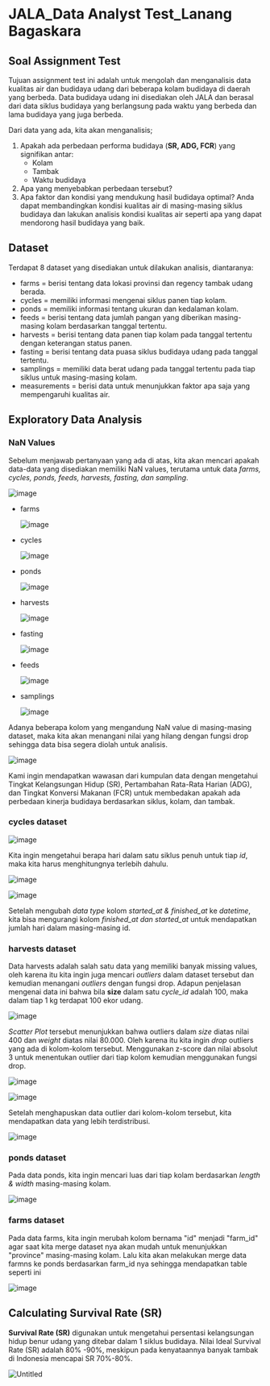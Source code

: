 # JALA_Data Analyst Test_Lanang Bagaskara

## Soal Assignment Test
Tujuan assignment test ini adalah untuk mengolah dan menganalisis data kualitas air dan budidaya udang dari beberapa kolam budidaya di daerah yang berbeda. Data budidaya udang ini disediakan oleh JALA dan berasal dari data siklus budidaya yang berlangsung pada waktu yang berbeda dan lama budidaya yang juga berbeda.

Dari data yang ada, kita akan menganalisis;
1. Apakah ada perbedaan performa budidaya (**SR, ADG, FCR**) yang signifikan antar:
   - Kolam
   - Tambak
   - Waktu budidaya
2. Apa yang menyebabkan perbedaan tersebut?
3. Apa faktor dan kondisi yang mendukung hasil budidaya optimal? Anda dapat membandingkan kondisi kualitas air di masing-masing siklus budidaya dan lakukan analisis kondisi kualitas air seperti apa yang dapat mendorong hasil budidaya yang baik.

## Dataset
Terdapat 8 dataset yang disediakan untuk dilakukan analisis, diantaranya:
- farms = berisi tentang data lokasi provinsi dan regency tambak udang berada.
- cycles = memiliki informasi mengenai siklus panen tiap kolam.
- ponds = memiliki informasi tentang ukuran dan kedalaman kolam.
- feeds = berisi tentang data jumlah pangan yang diberikan masing-masing kolam berdasarkan tanggal tertentu.
- harvests = berisi tentang data panen tiap kolam pada tanggal tertentu dengan keterangan status panen.
- fasting = berisi tentang data puasa siklus budidaya udang pada tanggal tertentu. 
- samplings = memiliki data berat udang pada tanggal tertentu pada tiap siklus untuk masing-masing kolam.
- measurements = berisi data untuk menunjukkan faktor apa saja yang mempengaruhi kualitas air.

## Exploratory Data Analysis

### NaN Values
Sebelum menjawab pertanyaan yang ada di atas, kita akan mencari apakah data-data yang disediakan memiliki NaN values, terutama untuk data _farms, cycles, ponds, feeds, harvests, fasting, dan sampling_. 

![image](https://github.com/CountingCrows/JALA_DA_test/assets/85608120/2af25554-5b33-4c9a-88cf-5e98a9e476da)

- farms

  ![image](https://github.com/CountingCrows/JALA_DA_test/assets/85608120/2078f825-ed94-44dc-b007-774cd9f32904)

- cycles
  
  ![image](https://github.com/CountingCrows/JALA_DA_test/assets/85608120/99c8273d-8615-4c65-9166-7886395177f3)

- ponds

   ![image](https://github.com/CountingCrows/JALA_DA_test/assets/85608120/85726983-c8a8-4531-9cd2-23a5df84d92e)

- harvests

  ![image](https://github.com/CountingCrows/JALA_DA_test/assets/85608120/ac9528ff-9583-44a0-a687-960301becded)


- fasting

   ![image](https://github.com/CountingCrows/JALA_DA_test/assets/85608120/e3e136ab-7643-431c-8fd0-1b0099677661)

- feeds

   ![image](https://github.com/CountingCrows/JALA_DA_test/assets/85608120/b695cbe2-3c6e-4994-9fba-d3aa65a37099)

- samplings

   ![image](https://github.com/CountingCrows/JALA_DA_test/assets/85608120/8b88e91c-2f19-43a6-9a32-281b33d73eab)

Adanya beberapa kolom yang mengandung NaN value di masing-masing dataset, maka kita akan menangani nilai yang hilang dengan fungsi drop sehingga data bisa segera diolah untuk analisis.

![image](https://github.com/CountingCrows/JALA_DA_test/assets/85608120/95362e93-709d-487e-9907-19d2ddcb547d)

Kami ingin mendapatkan wawasan dari kumpulan data dengan mengetahui Tingkat Kelangsungan Hidup (SR), Pertambahan Rata-Rata Harian (ADG), dan Tingkat Konversi Makanan (FCR) untuk membedakan apakah ada perbedaan kinerja budidaya berdasarkan siklus, kolam, dan tambak.

### cycles dataset

![image](https://github.com/CountingCrows/JALA_DA_test/assets/85608120/2c07d8cf-7a1a-4d50-8473-40d1df156731)

Kita ingin mengetahui berapa hari dalam satu siklus penuh untuk tiap _id_, maka kita harus menghitungnya terlebih dahulu.

![image](https://github.com/CountingCrows/JALA_DA_test/assets/85608120/0b54b7d5-269a-4e8d-b6c9-b364fb0346e8)

![image](https://github.com/CountingCrows/JALA_DA_test/assets/85608120/6dda215e-832d-46bb-895f-7d0ed55b8068)

Setelah mengubah _data type_ kolom _started_at & finished_at_ ke _datetime_, kita bisa mengurangi kolom _finished_at dan started_at_ untuk mendapatkan jumlah hari dalam masing-masing id.

### harvests dataset
Data harvests adalah salah satu data yang memiliki banyak missing values, oleh karena itu kita ingin juga mencari _outliers_ dalam dataset tersebut dan kemudian menangani _outliers_ dengan fungsi drop. Adapun penjelasan mengenai data ini bahwa bila **size** dalam satu _cycle_id_ adalah 100, maka dalam tiap 1 kg terdapat 100 ekor udang. 

![image](https://github.com/CountingCrows/JALA_DA_test/assets/85608120/cba39074-64b1-430c-8fd2-bd6ac1d6f2b6)

_Scatter Plot_ tersebut menunjukkan bahwa outliers dalam _size_ diatas nilai 400 dan _weight_ diatas nilai 80.000. Oleh karena itu kita ingin _drop_ outliers yang ada di kolom-kolom tersebut. Menggunakan z-score dan nilai absolut 3 untuk menentukan outlier dari tiap kolom kemudian menggunakan fungsi drop.

![image](https://github.com/CountingCrows/JALA_DA_test/assets/85608120/b01a6499-034e-4753-ae84-350f209abdca)

![image](https://github.com/CountingCrows/JALA_DA_test/assets/85608120/cff123d1-cee2-4654-85e6-6e591ba391b3)

Setelah menghapuskan data outlier dari kolom-kolom tersebut, kita mendapatkan data yang lebih terdistribusi.

![image](https://github.com/CountingCrows/JALA_DA_test/assets/85608120/9b55823a-ebc7-4b3b-8f7b-d10b51440c2f)

### ponds dataset
Pada data ponds, kita ingin mencari luas dari tiap kolam berdasarkan _length & width_ masing-masing kolam. 

![image](https://github.com/CountingCrows/JALA_DA_test/assets/85608120/f9165bd9-a683-4984-a33b-0a8677293729)

### farms dataset
Pada data farms, kita ingin merubah kolom bernama "id" menjadi "farm_id" agar saat kita merge dataset nya akan mudah untuk menunjukkan "province" masing-masing kolam. Lalu kita akan melakukan merge data farmns ke ponds berdasarkan farm_id nya sehingga mendapatkan table seperti ini

![image](https://github.com/CountingCrows/JALA_DA_test/assets/85608120/b4b302d4-20bd-40df-8b79-06fc76cdd267)

## Calculating Survival Rate (SR)
**Survival Rate (SR)** digunakan untuk mengetahui persentasi kelangsungan hidup benur udang yang ditebar dalam 1 siklus budidaya. Nilai Ideal Survival Rate (SR) adalah 80% -90%, meskipun pada kenyataannya banyak tambak di Indonesia mencapai SR 70%-80%.

![Untitled](https://prod-files-secure.s3.us-west-2.amazonaws.com/59eb042d-c965-4696-b0b1-7c77118708f2/d2fb4b91-0d82-44b4-b875-46862bb0cbd0/Untitled.png) 

